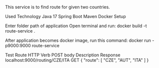 This service is to find route for given two countries.

Used Technology
Java 17
Spring Boot
Maven
Docker
Setup

Enter folder path of application
Open terminal and run:
docker build -t route-service .

After application becomes docker image, run this command:
docker run -p9000:9000 route-service

Test
Route	HTTP Verb	POST body	Description	Response
localhost:9000/routing/CZE/ITA	GET	{
"route": [
"CZE",
"AUT",
"ITA"
]
}
